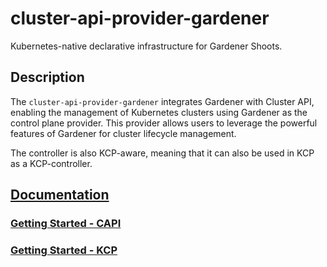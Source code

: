 # cluster-api-provider-gardener

Kubernetes-native declarative infrastructure for Gardener Shoots.

## Description
The `cluster-api-provider-gardener` integrates Gardener with Cluster API, enabling the management of Kubernetes clusters
using Gardener as the control plane provider.
This provider allows users to leverage the powerful features of Gardener for cluster lifecycle management.

The controller is also KCP-aware, meaning that it can also be used in KCP as a KCP-controller.

## [Documentation](./docs/README.md)
### [Getting Started - CAPI](./docs/capi/README.md)
### [Getting Started - KCP](./docs/kcp/README.md)
